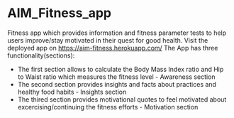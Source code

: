 # AIM_Fitness_app
Fitness app which provides information and fitness parameter tests to help users improve/stay motivated in their quest for good health. Visit the deployed app on https://aim-fitness.herokuapp.com/
The App has three functionality(sections): 
* The first section allows to calculate the Body Mass Index ratio and Hip to Waist ratio which measures the fitness level - Awareness section
* The second section provides insights and facts about practices and healthy food habits - Insights section
* The thired section provides motivational quotes to feel motivated about excercising/continuing the fitness efforts - Motivation section
